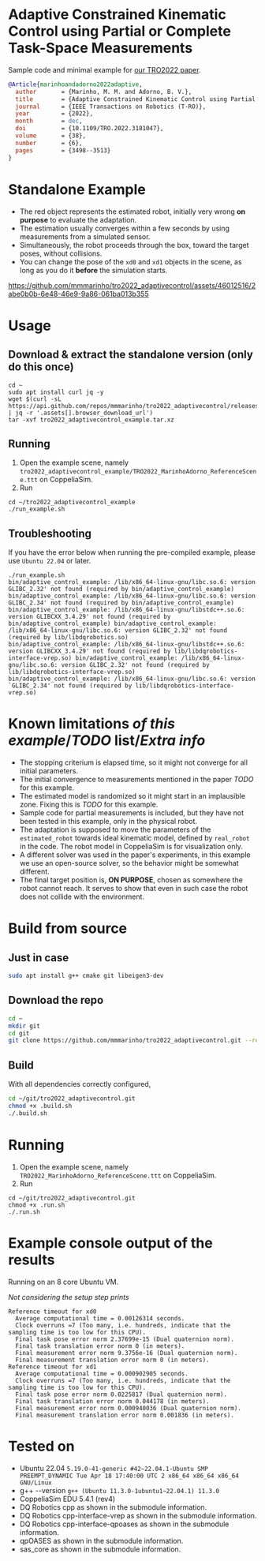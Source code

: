 # Adaptive Constrained Kinematic Control using Partial or Complete Task-Space Measurements

Sample code and minimal example for [our TRO2022 paper](https://doi.org/10.1109/TRO.2022.3181047).

```bib
@Article{marinhoandadorno2022adaptive,
  author       = {Marinho, M. M. and Adorno, B. V.},
  title        = {Adaptive Constrained Kinematic Control using Partial or Complete Task-Space Measurements},
  journal      = {IEEE Transactions on Robotics (T-RO)},
  year         = {2022},
  month        = dec,
  doi          = {10.1109/TRO.2022.3181047},
  volume       = {38},
  number       = {6},
  pages        = {3498--3513}
}
```

# Standalone Example

- The red object represents the estimated robot, initially very wrong **on purpose** to evaluate the adaptation.
- The estimation usually converges within a few seconds by using measurements from a simulated sensor.
- Simultaneously, the robot proceeds through the box, toward the target poses, without collisions. 
- You can change the pose of the `xd0` and `xd1` objects in the scene, as long as you do it **before** the simulation starts.

https://github.com/mmmarinho/tro2022_adaptivecontrol/assets/46012516/2abe0b0b-6e48-46e9-9a86-061ba013b355

# Usage 

## Download & extract the standalone version (only do this once)
```console
cd ~
sudo apt install curl jq -y
wget $(curl -sL https://api.github.com/repos/mmmarinho/tro2022_adaptivecontrol/releases/latest | jq -r '.assets[].browser_download_url')
tar -xvf tro2022_adaptivecontrol_example.tar.xz
```
## Running

1. Open the example scene, namely `tro2022_adaptivecontrol_example/TRO2022_MarinhoAdorno_ReferenceScene.ttt` on CoppeliaSim.
2. Run
```console
cd ~/tro2022_adaptivecontrol_example
./run_example.sh
```
## Troubleshooting

If you have the error below when running the pre-compiled example, please use `Ubuntu 22.04` or later.

```console
./run_example.sh
bin/adaptive_control_example: /lib/x86_64-linux-gnu/libc.so.6: version GLIBC_2.32' not found (required by bin/adaptive_control_example) bin/adaptive_control_example: /lib/x86_64-linux-gnu/libc.so.6: version GLIBC_2.34' not found (required by bin/adaptive_control_example)
bin/adaptive_control_example: /lib/x86_64-linux-gnu/libstdc++.so.6: version GLIBCXX_3.4.29' not found (required by bin/adaptive_control_example) bin/adaptive_control_example: /lib/x86_64-linux-gnu/libc.so.6: version GLIBC_2.32' not found (required by lib/libdqrobotics.so)
bin/adaptive_control_example: /lib/x86_64-linux-gnu/libstdc++.so.6: version GLIBCXX_3.4.29' not found (required by lib/libdqrobotics-interface-vrep.so) bin/adaptive_control_example: /lib/x86_64-linux-gnu/libc.so.6: version GLIBC_2.32' not found (required by lib/libdqrobotics-interface-vrep.so)
bin/adaptive_control_example: /lib/x86_64-linux-gnu/libc.so.6: version `GLIBC_2.34' not found (required by lib/libdqrobotics-interface-vrep.so)
```

# Known limitations *of this example*/*TODO* list/*Extra info*

- The stopping criterium is elapsed time, so it might not converge for all initial parameters.
- The initial convergence to measurements mentioned in the paper *TODO* for this example.
- The estimated model is randomized so it might start in an implausible zone. Fixing this is *TODO* for this example.
- Sample code for partial measurements is included, but they have not been tested in this example, only in the physical robot.
- The adaptation is supposed to move the parameters of the `estimated_robot` towards ideal kinematic model, defined by `real_robot` in the code. 
The robot model in CoppeliaSim is for visualization only.
- A different solver was used in the paper's experiments, in this example we use an open-source solver, so the behavior might be somewhat different.
- The final target position is, **ON PURPOSE**, chosen as somewhere the robot cannot reach. It serves to show that even in such case the robot does not collide with the environment.

# Build from source

## Just in case

```bash
sudo apt install g++ cmake git libeigen3-dev
```

## Download the repo

```bash
cd ~
mkdir git
cd git
git clone https://github.com/mmmarinho/tro2022_adaptivecontrol.git --recursive
```

## Build

With all dependencies correctly configured,

```bash
cd ~/git/tro2022_adaptivecontrol.git
chmod +x .build.sh
./.build.sh
```

# Running

1. Open the example scene, namely `TRO2022_MarinhoAdorno_ReferenceScene.ttt` on CoppeliaSim.
2. Run
```console
cd ~/git/tro2022_adaptivecontrol.git
chmod +x .run.sh
./.run.sh
```

# Example console output of the results

Running on an 8 core Ubuntu VM.

*Not considering the setup step prints*

```console
Reference timeout for xd0
  Average computational time = 0.00126314 seconds.
  Clock overruns =7 (Too many, i.e. hundreds, indicate that the sampling time is too low for this CPU).
  Final task pose error norm 2.37699e-15 (Dual quaternion norm).
  Final task translation error norm 0 (in meters).
  Final measurement error norm 9.3756e-16 (Dual quaternion norm).
  Final measurement translation error norm 0 (in meters).
Reference timeout for xd1
  Average computational time = 0.000902905 seconds.
  Clock overruns =7 (Too many, i.e. hundreds, indicate that the sampling time is too low for this CPU).
  Final task pose error norm 0.0225817 (Dual quaternion norm).
  Final task translation error norm 0.044178 (in meters).
  Final measurement error norm 0.000940036 (Dual quaternion norm).
  Final measurement translation error norm 0.001836 (in meters).
```

# Tested on

- Ubuntu 22.04 `5.19.0-41-generic #42~22.04.1-Ubuntu SMP PREEMPT_DYNAMIC Tue Apr 18 17:40:00 UTC 2 x86_64 x86_64 x86_64 GNU/Linux`
- g++ --version `g++ (Ubuntu 11.3.0-1ubuntu1~22.04.1) 11.3.0`
- CoppeliaSim EDU 5.4.1 (rev4)
- DQ Robotics cpp as shown in the submodule information.
- DQ Robotics cpp-interface-vrep as shown in the submodule information.
- DQ Robotics cpp-interface-qpoases as shown in the submodule information.
- qpOASES as shown in the submodule information.
- sas_core as shown in the submodule information.

